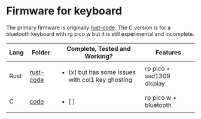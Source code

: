 # Firmware for keyboard

The primary firmware is originally [rust-code](rust-code). The C version is for a bluetooth keyboard with rp pico w but it is still experimental and incomplete.  

|Lang  |Folder                |Complete, Tested and Working?                                   |Features                 |
|------|----------------------|----------------------------------------------------------------|-------------------------|
|Rust  |[rust-code](rust-code)|<ul><li>[x] but has some issues with col1 key ghosting</li></ul>|rp pico + ssd1309 display|
|C     |[code](code)          |<ul><li>[ ]</li></ul>                                            |rp pico w + bluetooth    |
